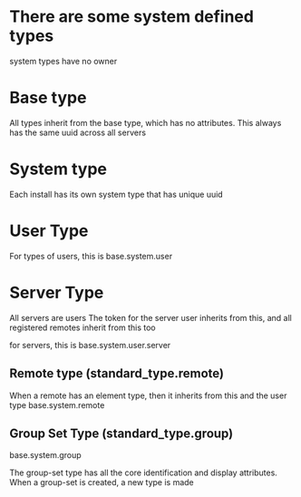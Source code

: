 # There are some system defined types

system types have no owner

# Base type
All types inherit from the base type, which has no attributes. This always has the same uuid across all servers

# System type
Each install has its own system type that has unique uuid



# User Type 

For types of users, this is base.system.user

# Server Type
All servers are users
The token for the server user inherits from this, and all registered remotes inherit from this too

for servers, this is base.system.user.server

## Remote type  (standard_type.remote)
When a remote has an element type, then it inherits from this and the user type
base.system.remote

## Group Set Type  (standard_type.group)
base.system.group

The group-set type has all the core identification and display attributes. When a group-set is created, a new type is made


